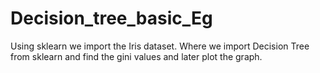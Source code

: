 # Decision_tree_basic_Eg

Using sklearn we import the Iris dataset. Where we import Decision Tree from sklearn and find the gini values and later plot the graph.

